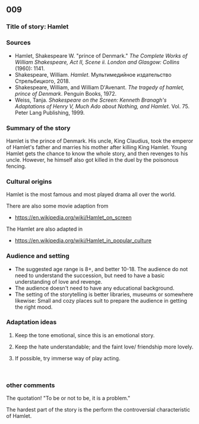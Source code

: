 ## 009
### Title of story: Hamlet



### Sources

* Hamlet, Shakespeare W. "prince of Denmark." *The Complete Works of William Shakespeare, Act II, Scene ii. London and Glasgow: Collins* (1960): 1141.
* Shakespeare, William. *Hamlet*. Мультимедийное издательство Стрельбицкого, 2018.
* Shakespeare, William, and William D'Avenant. *The tragedy of hamlet, prince of Denmark*. Penguin Books, 1972.
* Weiss, Tanja. *Shakespeare on the Screen: Kenneth Branagh's Adaptations of Henry V, Much Ado about Nothing, and Hamlet*. Vol. 75. Peter Lang Publishing, 1999.



### Summary of the story

Hamlet is the prince of Denmark. His uncle, King Claudius, took the emperor of Hamlet's father and marries his mother after killing King Hamlet. Young Hamlet gets the chance to know the whole story, and then revenges to his uncle. However, he himself also got killed in the duel by the poisonous fencing.



### Cultural origins
Hamlet is the most famous and most played drama all over the world.

There are also some movie adaption from 

* https://en.wikipedia.org/wiki/Hamlet_on_screen 

The Hamlet are also adapted in 

* https://en.wikipedia.org/wiki/Hamlet_in_popular_culture



### Audience and setting
* The suggested age range is 8+, and better 10-18. The audience do not need to understand the succession, but need to have a basic understanding of love and revenge. 
* The audience doesn't need to have any educational background.
* The setting of the storytelling is better libraries, museums or somewhere likewise: Small and cozy places suit to prepare the audience in getting the right mood.



### Adaptation ideas

1. Keep the tone emotional, since this is an emotional story.

2. Keep the hate understandable; and the faint love/ friendship more lovely.

3. If possible, try immerse way of play acting.

   ​

### other comments

The quotation! "To be or not to be, it is a problem."

The hardest part of the story is the perform the controversial characteristic of Hamlet.